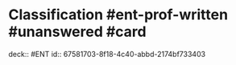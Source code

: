 # Classification #ent-prof-written #unanswered #card
deck:: #ENT
id:: 67581703-8f18-4c40-abbd-2174bf733403